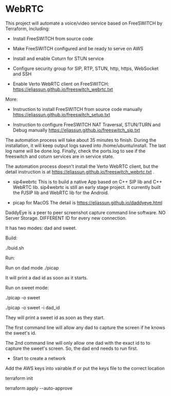 # WebRTC
This project will automate a voice/video service based on FreeSWITCH by Terraform, including:

* Install FreeSWITCH from source code

* Make FreeSWITCH configured and be ready to serve on AWS

* Install and enable Coturn for STUN service

* Configure security group for SIP, RTP, STUN, http, https, WebSocket and SSH

* Enable Verto WebRTC client on FreeSWITCH: https://eliassun.github.io/freeswitch_webrtc.txt 

More:

* Instruction to install FreeSWITCH from source code manually
https://eliassun.github.io/freeswitch_setup.txt

* Instruction to configure FreeSWITCH NAT Traversal, STUN/TURN and Debug manually
https://eliassun.github.io/freeswitch_sip.txt

The automation process will take about 35 minutes to finish. During the installation, it will keep output logs 
saved into /home/ubuntu/install. The last log name will be done.log. Finally, check the ports.log to see if the 
freeswitch and coturn services are in service state.

The automation process doesn't install the Verto WebRTC client, but the detail instruction is at https://eliassun.github.io/freeswitch_webrtc.txt .

* sip4webrtc
This is to build a native App based on C++ SIP lib and C++ WebRTC lib. sip4webrtc is still an early stage project.
It currently built the PJSIP lib and WebRTC lib for the Android.

* picap for MacOS
The detail is https://eliassun.github.io/daddyeye.html

DaddyEye is a peer to peer screenshot capture command line software. NO Server Storage. DIFFERENT ID for every new connection.

It has two modes: dad and sweet.

Build:

./buid.sh

Run:

Run on dad mode
./picap

It will print a dad id as soon as it starts.

Run on sweet mode:

./picap -o sweet

./picap -o sweet -i dad_id

They will print a sweet id as soon as they start.

The first command line will allow any dad to capture the screen if he knows the sweet's id.

The 2nd command line will only allow one dad with the exact id to to capture the sweet's screen. So, the dad end needs to run first.

* Start to create a network

Add the AWS keys into vairable.tf or put the keys file to the correct location

terraform init

terraform apply --auto-approve

